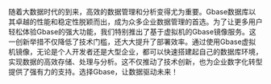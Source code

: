 随着大数据时代的到来，高效的数据管理和分析变得尤为重要。Gbase数据库以其卓越的性能和稳定性脱颖而出，成为众多企业数据管理的首选。为了让更多用户轻松体验Gbase的强大功能，我们特别推出了基于虚拟机的Gbase镜像服务。这一创新举措不仅降低了技术门槛，还大大提升了部署效率。通过使用Gbase虚拟机镜像，无论是个人开发者还是大型企业，都可以快速搭建起自己的数据库环境，实现数据的高效存储、处理与分析。这不仅推动了技术创新，也为企业数字化转型提供了强有力的支持。选择Gbase，让数据驱动未来！